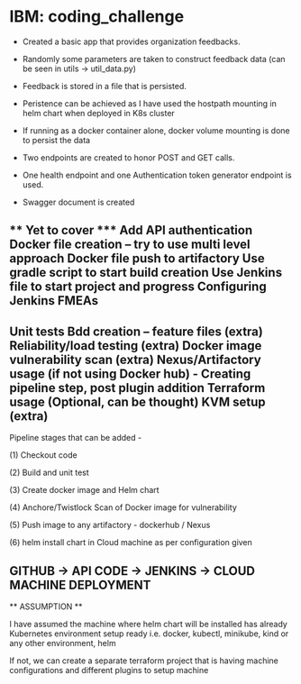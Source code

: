 # IBM: coding_challenge
* Created a basic app that provides organization feedbacks.

* Randomly some parameters are taken to construct feedback data (can be seen in utils -> util_data.py)

* Feedback is stored in a file that is persisted.
* Peristence can be achieved as I have used the hostpath mounting in helm chart when deployed in K8s cluster
* If running as a docker container alone, docker volume mounting is done to persist the data


* Two endpoints are created to honor POST and GET calls. 
* One health endpoint and one Authentication token generator endpoint is used.
* Swagger document is created

** Yet to cover ***
Add API authentication
Docker file creation – try to use multi level approach
Docker file push to artifactory
Use gradle script to start build creation
Use Jenkins file to start project and progress
Configuring Jenkins
FMEAs
-------------------
Unit tests
Bdd creation – feature files (extra)
Reliability/load testing (extra)
Docker image vulnerability scan (extra)
Nexus/Artifactory usage (if not using Docker hub) - Creating pipeline step, post plugin addition
Terraform usage (Optional, can be thought)
KVM setup (extra)
------------------------

Pipeline stages that can be added - 

(1) Checkout code

(2) Build and unit test

(3) Create docker image and Helm chart

(4) Anchore/Twistlock Scan of Docker image for vulnerability

(5) Push image to any artifactory - dockerhub / Nexus

(6) helm install chart in Cloud machine as per configuration given

GITHUB -> API CODE -> JENKINS -> CLOUD MACHINE DEPLOYMENT
----------------------
** ASSUMPTION **

I have assumed the machine where helm chart will be installed has already Kubernetes environment setup ready i.e. docker, kubectl, minikube, kind or any other environment, helm 

If not, we can create a separate terraform project that is having machine configurations and different plugins to setup machine



